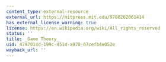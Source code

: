 ```yaml
---
content_type: external-resource
external_url: https://mitpress.mit.edu/9780262061414
has_external_license_warning: true
license: https://en.wikipedia.org/wiki/All_rights_reserved
status: ''
title: _Game Theory_
uid: 4797014d-199c-451d-a978-07cefb4e052e
wayback_url: ''
---
```

